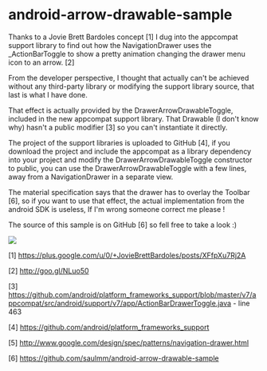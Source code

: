 # android-arrow-drawable-sample


Thanks to a Jovie Brett Bardoles concept [1] I dug into the appcompat support library to find out how the NavigationDrawer uses the _ActionBarToggle to show a pretty animation changing the drawer menu icon to an arrow. [2]

From the developer perspective, I thought that actually can't be achieved without any third-party library or modifying the support library source, that last is what I have done.

That effect is actually provided by the DrawerArrowDrawableToggle, included in the new appcompat support library. That Drawable (I don't know why) hasn't a public modifier [3] so you can't instantiate it directly. 

The project of the support libraries is uploaded to GitHub [4], if you download the project and include the appcompat as a library dependency into your project and modify the DrawerArrowDrawableToggle constructor to public, you can use the DrawerArrowDrawableToggle with a few lines, away from a NavigationDrawer in a separate view.

The material specification says that the drawer has to overlay the Toolbar [6], so if you want to use that effect, the actual implementation from the android SDK is useless, If I'm wrong someone correct me please !

The source of this sample is on GitHub [6] so fell free to take a look :)

![](https://lh6.googleusercontent.com/-vvDL7l5Yxog/VLKlerM29gI/AAAAAAAA1BM/Vl8fwvipO30/w764-h1376-no/arrow.gif)


[1] https://plus.google.com/u/0/+JovieBrettBardoles/posts/XFfpXu7Rj2A

[2] http://goo.gl/NLuo50

[3] https://github.com/android/platform_frameworks_support/blob/master/v7/appcompat/src/android/support/v7/app/ActionBarDrawerToggle.java - line 463

[4] https://github.com/android/platform_frameworks_support

[5] http://www.google.com/design/spec/patterns/navigation-drawer.html﻿

[6] https://github.com/saulmm/android-arrow-drawable-sample﻿
